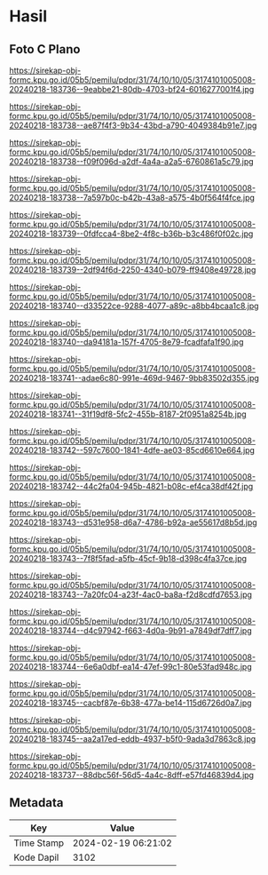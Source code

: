 # Hasil

## Foto C Plano

https://sirekap-obj-formc.kpu.go.id/05b5/pemilu/pdpr/31/74/10/10/05/3174101005008-20240218-183736--9eabbe21-80db-4703-bf24-6016277001f4.jpg

https://sirekap-obj-formc.kpu.go.id/05b5/pemilu/pdpr/31/74/10/10/05/3174101005008-20240218-183738--ae87f4f3-9b34-43bd-a790-4049384b91e7.jpg

https://sirekap-obj-formc.kpu.go.id/05b5/pemilu/pdpr/31/74/10/10/05/3174101005008-20240218-183738--f09f096d-a2df-4a4a-a2a5-6760861a5c79.jpg

https://sirekap-obj-formc.kpu.go.id/05b5/pemilu/pdpr/31/74/10/10/05/3174101005008-20240218-183738--7a597b0c-b42b-43a8-a575-4b0f564f4fce.jpg

https://sirekap-obj-formc.kpu.go.id/05b5/pemilu/pdpr/31/74/10/10/05/3174101005008-20240218-183739--0fdfcca4-8be2-4f8c-b36b-b3c486f0f02c.jpg

https://sirekap-obj-formc.kpu.go.id/05b5/pemilu/pdpr/31/74/10/10/05/3174101005008-20240218-183739--2df94f6d-2250-4340-b079-ff9408e49728.jpg

https://sirekap-obj-formc.kpu.go.id/05b5/pemilu/pdpr/31/74/10/10/05/3174101005008-20240218-183740--d33522ce-9288-4077-a89c-a8bb4bcaa1c8.jpg

https://sirekap-obj-formc.kpu.go.id/05b5/pemilu/pdpr/31/74/10/10/05/3174101005008-20240218-183740--da94181a-157f-4705-8e79-fcadfafa1f90.jpg

https://sirekap-obj-formc.kpu.go.id/05b5/pemilu/pdpr/31/74/10/10/05/3174101005008-20240218-183741--adae6c80-991e-469d-9467-9bb83502d355.jpg

https://sirekap-obj-formc.kpu.go.id/05b5/pemilu/pdpr/31/74/10/10/05/3174101005008-20240218-183741--31f19df8-5fc2-455b-8187-2f0951a8254b.jpg

https://sirekap-obj-formc.kpu.go.id/05b5/pemilu/pdpr/31/74/10/10/05/3174101005008-20240218-183742--597c7600-1841-4dfe-ae03-85cd6610e664.jpg

https://sirekap-obj-formc.kpu.go.id/05b5/pemilu/pdpr/31/74/10/10/05/3174101005008-20240218-183742--44c2fa04-945b-4821-b08c-ef4ca38df42f.jpg

https://sirekap-obj-formc.kpu.go.id/05b5/pemilu/pdpr/31/74/10/10/05/3174101005008-20240218-183743--d531e958-d6a7-4786-b92a-ae55617d8b5d.jpg

https://sirekap-obj-formc.kpu.go.id/05b5/pemilu/pdpr/31/74/10/10/05/3174101005008-20240218-183743--7f8f5fad-a5fb-45cf-9b18-d398c4fa37ce.jpg

https://sirekap-obj-formc.kpu.go.id/05b5/pemilu/pdpr/31/74/10/10/05/3174101005008-20240218-183743--7a20fc04-a23f-4ac0-ba8a-f2d8cdfd7653.jpg

https://sirekap-obj-formc.kpu.go.id/05b5/pemilu/pdpr/31/74/10/10/05/3174101005008-20240218-183744--d4c97942-f663-4d0a-9b91-a7849df7dff7.jpg

https://sirekap-obj-formc.kpu.go.id/05b5/pemilu/pdpr/31/74/10/10/05/3174101005008-20240218-183744--6e6a0dbf-ea14-47ef-99c1-80e53fad948c.jpg

https://sirekap-obj-formc.kpu.go.id/05b5/pemilu/pdpr/31/74/10/10/05/3174101005008-20240218-183745--cacbf87e-6b38-477a-be14-115d6726d0a7.jpg

https://sirekap-obj-formc.kpu.go.id/05b5/pemilu/pdpr/31/74/10/10/05/3174101005008-20240218-183745--aa2a17ed-eddb-4937-b5f0-9ada3d7863c8.jpg

https://sirekap-obj-formc.kpu.go.id/05b5/pemilu/pdpr/31/74/10/10/05/3174101005008-20240218-183737--88dbc56f-56d5-4a4c-8dff-e57fd46839d4.jpg


## Metadata

| Key        | Value               |
| ---------- | ------------------- |
| Time Stamp | 2024-02-19 06:21:02 |
| Kode Dapil | 3102                |



